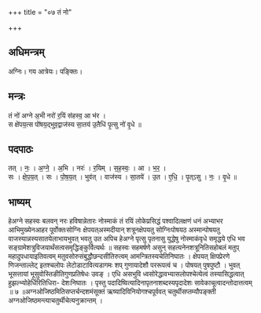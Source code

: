 +++
title = "०७ तं नो"

+++
## अधिमन्त्रम्
अग्निः। गय आत्रेयः। पङ्क्तिः।

## मन्त्रः
तं नो॑ अग्ने अ॒भी नरो॑ र॒यिं स॑हस्व॒ आ भ॑र ।  
स क्षे॑पय॒त्स पो॑षय॒द्भुव॒द्वाज॑स्य सा॒तय॑ उ॒तैधि॑ पृ॒त्सु नो॑ वृ॒धे ॥

## पदपाठः
तत् । नः॒ । अ॒ग्ने॒ । अ॒भि । नरः॑ । र॒यिम् । स॒ह॒स्वः॒ । आ । भ॒र॒ ।  
सः । क्षे॒प॒य॒त् । सः । पो॒ष॒य॒त् । भुव॑त् । वाज॑स्य । सा॒तये॑ । उ॒त । ए॒धि॒ । पृ॒त्ऽसु । नः॒ । वृ॒धे ॥

## भाष्यम्
हेअग्ने सहस्वः बलवन् नरः हविषान्नेतारः नोस्माकं तं रयिं लोकेप्रसिद्धं पश्वादिलक्षणं धनं अभ्याभर आभिमुख्येनआहर पूर्वोक्तःसोग्निः क्षेपयत्अस्मदीयान् शत्रूनक्षेपयतु सोग्निःपोषयठ अस्मान्पोषयतु वाजस्यान्नस्यसातयेलाभायभुवत् भवतु उत अपिच हेअग्ने पृत्सु पृतनासु युद्धेषु नोस्माकंवृधे समृद्धये एधि भव सङ्ग्रामेशत्रुविजयार्थंसत्वसमृद्धिङ्कुर्वित्यर्थः ॥ सहस्वः सहमर्षणे असुन् सहत्यनेनशत्रूनितिसहोबलं मतुप् महादुपधायाइतिवत्वम् मतुवसोरुसंबुद्धौछन्दसीतिरुत्वम् आमन्त्रितस्यचेतिनिघातः । क्षेपयत् क्षिपप्रेरणे णिजन्ताल्लेट् इतश्चलोपः लेटोडाटावित्यडागमः शप् गुणायादेशौ पररूपत्वं च । पोषयत् पुषपुष्टौ । भुवत् भूसत्तायां भूसुवोस्तिङीतिगुणप्रतिषेधः उवङ् । एधि असभुवि ध्वसोरेद्धावभ्यासलोपश्चेत्येत्वं तस्यासिद्धत्वात् हुझल्भ्योहेर्धिरितिधिरा- देशःनिघातः । पृस्तु पदादिष्वित्यादिनापृतनाशब्दस्यपृदादेशः सावेकाचूत्वादन्तोदात्तत्वम् ॥ ७ ॥अग्नओजिष्ठमितिसप्तर्चन्दशमंसूक्तं ऋष्यादिविनियोगश्चपूर्ववत् चतुर्थीसप्तम्यौपङ्क्ती अग्नओजिष्ठमन्त्याचतुर्थीचेत्यनुक्रान्तम् ।